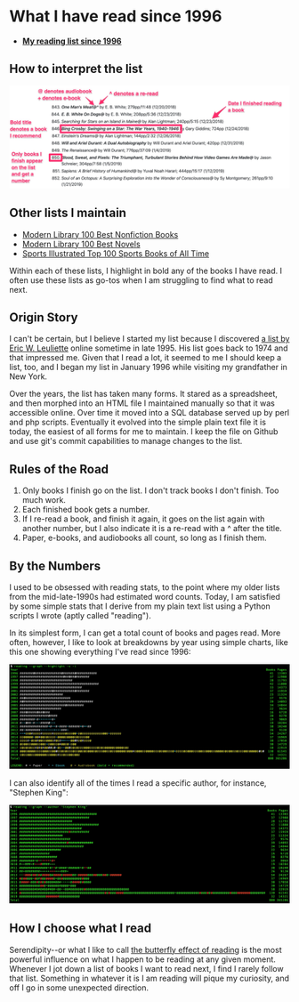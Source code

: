 # What I have read since 1996

* **[My reading list since 1996](https://github.com/jamietr1/reading-list/blob/master/reading.md)**

## How to interpret the list

![Legend](images/reading_list_legend.jpg)

## Other lists I maintain

* [Modern Library 100 Best Nonfiction Books](https://github.com/jamietr1/reading-list/blob/master/modern-library-100-nonfiction.md)
* [Modern Library 100 Best Novels](https://github.com/jamietr1/reading-list/blob/master/modern-library-100-novels.md)
* [Sports Illustrated Top 100 Sports Books of All Time](https://github.com/jamietr1/reading-list/blob/master/sports-illustrated-top-100.md)

Within each of these lists, I highlight in bold any of the books I have read. I often use these lists as go-tos when I am struggling to find what to read next.

## Origin Story

I can't be certain, but I believe I started my list because I discovered [a list by Eric W. Leuliette](http://www.whatihaveread.net/) online sometime in late 1995. His list goes back to 1974 and that impressed me. Given that I read a lot, it seemed to me I should keep a list, too, and I began my list in January 1996 while visiting my grandfather in New York.

Over the years, the list has taken many forms. It stared as a spreadsheet, and then morphed into an HTML file I maintained manually so that it was accessible online. Over time it moved into a SQL database served up by perl and php scripts. Eventually it evolved into the simple plain text file it is today, the easiest of all forms for me to maintain. I keep the file on Github and use git's commit capabilities to manage changes to the list.

## Rules of the Road

1. Only books I finish go on the list. I don't track books I don't finish. Too much work.
2. Each finished book gets a number.
3. If I re-read a book, and finish it again, it goes on the list again with another number, but I also indicate it is a re-read with a ^ after the title.
4. Paper, e-books, and audiobooks all count, so long as I finish them.

## By the Numbers

I used to be obsessed with reading stats, to the point where my older lists from the mid-late-1990s had estimated word counts. Today, I am satisfied by some simple stats that I derive from my plain text list using a Python scripts I wrote (aptly called "reading").

In its simplest form, I can get a total count of books and pages read. More often, however, I like to look at breakdowns by year using simple charts, like this one showing everything I've read since 1996:

![What I Have Read](images/reading_list_all.jpg)

I can also identify all of the times I read a specific author, for instance, "Stephen King":

![When I read Stephen King](images/reading_list_author.jpg)

## How I choose what I read

Serendipity--or what I like to call [the butterfly effect of reading](https://www.jamierubin.net/2018/10/09/the-butterfly-effect-of-reading/) is the most powerful influence on what I happen to be reading at any given moment. Whenever I jot down a list of books I want to read next, I find I rarely follow that list. Something in whatever it is I am reading will pique my curiosity, and off I go in some unexpected direction.

